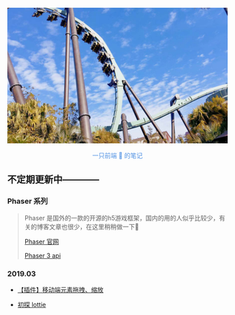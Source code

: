 ![](./title.jpeg)

<center><font color=#5192e4>一只前端 🦍 的笔记</font></center>

## 不定期更新中————

### Phaser 系列

> Phaser 是国外的一款的开源的h5游戏框架，国内的用的人似乎比较少，有关的博客文章也很少，在这里稍稍做一下📝
>
> [Phaser 官网](http://phaser.io/)
>
> [Phaser 3 api](https://photonstorm.github.io/phaser3-docs/index.html)



### 2019.03

- [【插件】移动端元素拖拽、缩放](https://github.com/hewq/blog/blob/master/javascript/%E3%80%90%E6%8F%92%E4%BB%B6%E3%80%91%E7%A7%BB%E5%8A%A8%E7%AB%AF%E5%85%83%E7%B4%A0%E6%8B%96%E6%8B%BD%E3%80%81%E7%BC%A9%E6%94%BE.md)

- [初探 lottie](https://github.com/hewq/blog/blob/master/javascript/%E5%88%9D%E6%8E%A2Lottie.md)

  
